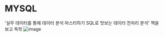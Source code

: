 # MYSQL 
'실무 데이터를 통해 데이터 분석 마스터하기 SQL로 맛보는 데이터 전처리 분석' 책을 보고 독학
![image](https://user-images.githubusercontent.com/82855611/159106005-6e3e2a77-72b9-4984-9d4f-c250306b99d1.png)
